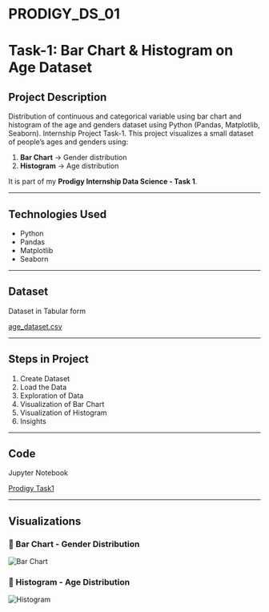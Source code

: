 # PRODIGY_DS_01

# Task-1: Bar Chart & Histogram on Age Dataset

## Project Description
Distribution of continuous and categorical variable using bar chart and histogram of the age and genders dataset using Python (Pandas, Matplotlib, Seaborn). Internship Project Task-1.
This project visualizes a small dataset of people’s ages and genders using:
1. **Bar Chart** → Gender distribution
2. **Histogram** → Age distribution

It is part of my **Prodigy Internship Data Science - Task 1**.

---

## Technologies Used
- Python
- Pandas
- Matplotlib
- Seaborn

---

## Dataset
Dataset in Tabular form

[age_dataset.csv](https://1drv.ms/x/c/3caa0aa167fc94a7/EUzhMXB39oNPqRkXzZqM3kQBTimwknmhS6PR3Ef2R9KLTA?e=9VmtC2)

---

## Steps in Project
1. Create Dataset
2. Load the Data
3. Exploration of Data
4. Visualization of Bar Chart
5. Visualization of Histogram
6. Insights

---

## Code
Jupyter Notebook

[Prodigy Task1](https://1drv.ms/w/c/3caa0aa167fc94a7/EXuDGtNTA7FHpNaPZq_PsFYBCS7dWji2MzNHVpH3YW8WTA?e=fGGR2j)

---

## Visualizations

### 🔹 Bar Chart - Gender Distribution
![Bar Chart](images/https://1drv.ms/i/c/3caa0aa167fc94a7/EeWJrx-NBlZEopRCsJQ0HSQBKAU0H_ZMqlR6hG5gWlX69Q?e=yJHXE9)

### 🔹 Histogram - Age Distribution
![Histogram](images/https://1drv.ms/i/c/3caa0aa167fc94a7/EfQTuOKlQIhPkWv1rUfjXlYBwOLoFMx4XZpNPqfgQXHMBw?e=AIHtZD)
